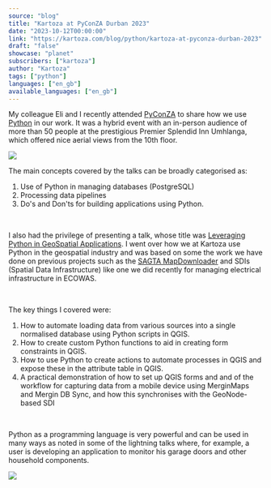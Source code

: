 ```yaml
---
source: "blog"
title: "Kartoza at PyConZA Durban 2023"
date: "2023-10-12T00:00:00"
link: "https://kartoza.com/blog/python/kartoza-at-pyconza-durban-2023"
draft: "false"
showcase: "planet"
subscribers: ["kartoza"]
author: "Kartoza"
tags: ["python"]
languages: ["en_gb"]
available_languages: ["en_gb"]
---
```


<div class="ql-editor read-mode"><p>My colleague Eli and I recently attended&nbsp;<a href="https://za.pycon.org/" rel="noopener noreferrer">PyConZA</a> to share how we use <a href="https://www.python.org/" rel="noopener noreferrer">Python</a> in our work. It was a hybrid event with an in-person audience of more than 50 people&nbsp;at the prestigious Premier Splendid Inn Umhlanga, which offered nice aerial views from the 10th floor.&nbsp;</p><p><img src="https://kartoza.com/files/dpQcpMx.jpg" /></p><p>The main concepts covered by the talks can be broadly categorised as:</p><ol><li><span class="ql-ui" contenteditable="false"></span>Use of Python in managing databases (PostgreSQL)</li><li><span class="ql-ui" contenteditable="false"></span>Processing data pipelines</li><li><span class="ql-ui" contenteditable="false"></span>Do's and Don'ts for building applications using Python.</li></ol><p><br /></p><p>I also had the privilege of presenting a talk, whose title was <a href="https://za.pycon.org/talks/26-leveraging-python-in-geospatial-applications/" rel="noopener noreferrer">Leveraging Python in GeoSpatial Applications</a>. I went over how we at Kartoza use Python in the geospatial industry and was based on some the work we have done on previous projects such as the <a href="https://sagtamapdownloader.kartoza.com/" rel="noopener noreferrer">SAGTA MapDownloader</a> and SDIs (Spatial Data Infrastructure) like one we did recently for managing&nbsp;electrical infrastructure in ECOWAS.</p><p><br /></p><p>The&nbsp;key things I covered were:</p><ol><li><span class="ql-ui" contenteditable="false"></span>How to automate loading data from various sources into a single normalised database using Python scripts in QGIS.</li><li><span class="ql-ui" contenteditable="false"></span>How to create custom Python functions to aid in creating form constraints in QGIS.</li><li><span class="ql-ui" contenteditable="false"></span>How to use Python to create actions to automate processes in QGIS and expose these in the attribute table in QGIS.</li><li><span class="ql-ui" contenteditable="false"></span>A practical demonstration of how to set up QGIS forms and and of the workflow for capturing data from a mobile device using MerginMaps and Mergin DB Sync, and how this synchronises with the GeoNode-based SDI</li></ol><p><br /></p><p>Python as a programming language is very powerful and can be used in many ways as noted in some of the lightning talks where, for example, a user is developing an application to monitor his garage doors and other household components.</p><p><img src="https://kartoza.com/files/dG0a5Qf.jpg" /></p></div>
